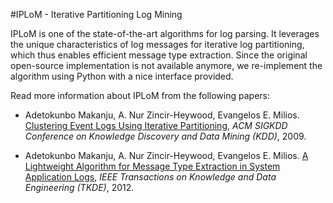 #IPLoM - Iterative Partitioning Log Mining

IPLoM is one of the state-of-the-art algorithms for log parsing. It leverages the unique characteristics of log messages for iterative log partitioning, which thus enables efficient message type extraction. Since the original open-source implementation is not available anymore, we re-implement the algorithm using Python with a nice interface provided.

Read more information about IPLoM from the following papers:

+ Adetokunbo Makanju, A. Nur Zincir-Heywood, Evangelos E. Milios. [Clustering Event Logs Using Iterative Partitioning](https://web.cs.dal.ca/~makanju/publications/paper/kdd09.pdf), *ACM SIGKDD Conference on Knowledge Discovery and Data Mining (KDD)*, 2009.

+ Adetokunbo Makanju, A. Nur Zincir-Heywood, Evangelos E. Milios. [A Lightweight Algorithm for Message Type Extraction in System Application Logs](http://ieeexplore.ieee.org/abstract/document/5936060/), *IEEE Transactions on Knowledge and Data Engineering (TKDE)*, 2012.


